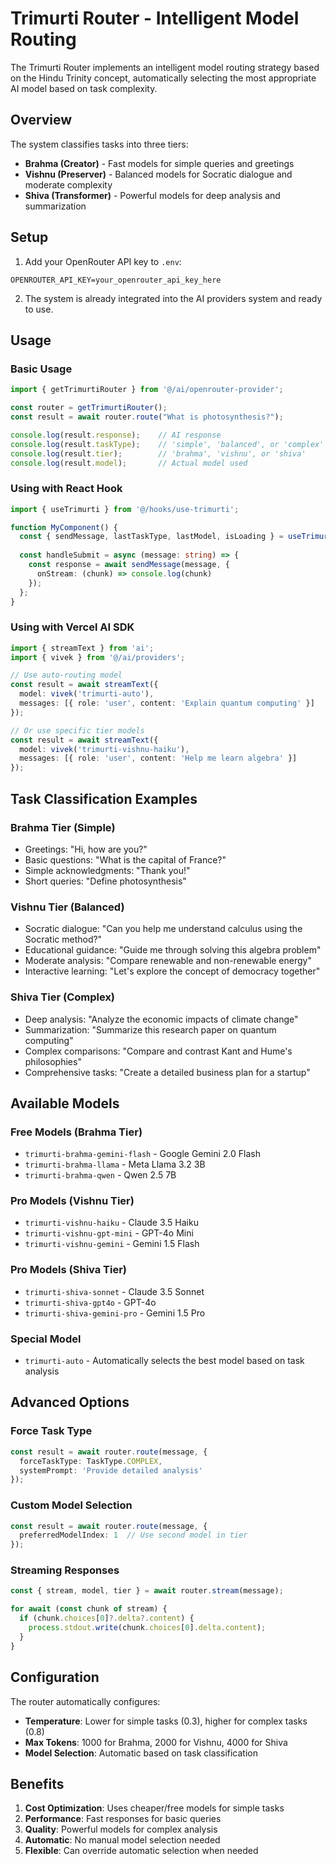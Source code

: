 # Trimurti Router - Intelligent Model Routing

The Trimurti Router implements an intelligent model routing strategy based on the Hindu Trinity concept, automatically selecting the most appropriate AI model based on task complexity.

## Overview

The system classifies tasks into three tiers:
- **Brahma (Creator)** - Fast models for simple queries and greetings
- **Vishnu (Preserver)** - Balanced models for Socratic dialogue and moderate complexity
- **Shiva (Transformer)** - Powerful models for deep analysis and summarization

## Setup

1. Add your OpenRouter API key to `.env`:
```env
OPENROUTER_API_KEY=your_openrouter_api_key_here
```

2. The system is already integrated into the AI providers system and ready to use.

## Usage

### Basic Usage

```typescript
import { getTrimurtiRouter } from '@/ai/openrouter-provider';

const router = getTrimurtiRouter();
const result = await router.route("What is photosynthesis?");

console.log(result.response);    // AI response
console.log(result.taskType);    // 'simple', 'balanced', or 'complex'
console.log(result.tier);        // 'brahma', 'vishnu', or 'shiva'
console.log(result.model);       // Actual model used
```

### Using with React Hook

```typescript
import { useTrimurti } from '@/hooks/use-trimurti';

function MyComponent() {
  const { sendMessage, lastTaskType, lastModel, isLoading } = useTrimurti();
  
  const handleSubmit = async (message: string) => {
    const response = await sendMessage(message, {
      onStream: (chunk) => console.log(chunk)
    });
  };
}
```

### Using with Vercel AI SDK

```typescript
import { streamText } from 'ai';
import { vivek } from '@/ai/providers';

// Use auto-routing model
const result = await streamText({
  model: vivek('trimurti-auto'),
  messages: [{ role: 'user', content: 'Explain quantum computing' }]
});

// Or use specific tier models
const result = await streamText({
  model: vivek('trimurti-vishnu-haiku'),
  messages: [{ role: 'user', content: 'Help me learn algebra' }]
});
```

## Task Classification Examples

### Brahma Tier (Simple)
- Greetings: "Hi, how are you?"
- Basic questions: "What is the capital of France?"
- Simple acknowledgments: "Thank you!"
- Short queries: "Define photosynthesis"

### Vishnu Tier (Balanced)
- Socratic dialogue: "Can you help me understand calculus using the Socratic method?"
- Educational guidance: "Guide me through solving this algebra problem"
- Moderate analysis: "Compare renewable and non-renewable energy"
- Interactive learning: "Let's explore the concept of democracy together"

### Shiva Tier (Complex)
- Deep analysis: "Analyze the economic impacts of climate change"
- Summarization: "Summarize this research paper on quantum computing"
- Complex comparisons: "Compare and contrast Kant and Hume's philosophies"
- Comprehensive tasks: "Create a detailed business plan for a startup"

## Available Models

### Free Models (Brahma Tier)
- `trimurti-brahma-gemini-flash` - Google Gemini 2.0 Flash
- `trimurti-brahma-llama` - Meta Llama 3.2 3B
- `trimurti-brahma-qwen` - Qwen 2.5 7B

### Pro Models (Vishnu Tier)
- `trimurti-vishnu-haiku` - Claude 3.5 Haiku
- `trimurti-vishnu-gpt-mini` - GPT-4o Mini
- `trimurti-vishnu-gemini` - Gemini 1.5 Flash

### Pro Models (Shiva Tier)
- `trimurti-shiva-sonnet` - Claude 3.5 Sonnet
- `trimurti-shiva-gpt4o` - GPT-4o
- `trimurti-shiva-gemini-pro` - Gemini 1.5 Pro

### Special Model
- `trimurti-auto` - Automatically selects the best model based on task analysis

## Advanced Options

### Force Task Type
```typescript
const result = await router.route(message, {
  forceTaskType: TaskType.COMPLEX,
  systemPrompt: 'Provide detailed analysis'
});
```

### Custom Model Selection
```typescript
const result = await router.route(message, {
  preferredModelIndex: 1  // Use second model in tier
});
```

### Streaming Responses
```typescript
const { stream, model, tier } = await router.stream(message);

for await (const chunk of stream) {
  if (chunk.choices[0]?.delta?.content) {
    process.stdout.write(chunk.choices[0].delta.content);
  }
}
```

## Configuration

The router automatically configures:
- **Temperature**: Lower for simple tasks (0.3), higher for complex tasks (0.8)
- **Max Tokens**: 1000 for Brahma, 2000 for Vishnu, 4000 for Shiva
- **Model Selection**: Automatic based on task classification

## Benefits

1. **Cost Optimization**: Uses cheaper/free models for simple tasks
2. **Performance**: Fast responses for basic queries
3. **Quality**: Powerful models for complex analysis
4. **Automatic**: No manual model selection needed
5. **Flexible**: Can override automatic selection when needed